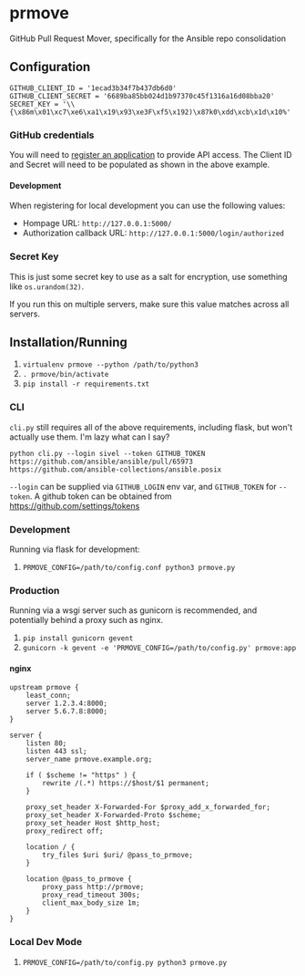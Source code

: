 # prmove

GitHub Pull Request Mover, specifically for the Ansible repo consolidation

## Configuration

```
GITHUB_CLIENT_ID = '1ecad3b34f7b437db6d0'
GITHUB_CLIENT_SECRET = '6689ba85bb024d1b97370c45f1316a16d08bba20'
SECRET_KEY = '\\{\x86m\x01\xc7\xe6\xa1\x19\x93\xe3F\xf5\x192)\x87k0\xdd\xcb\x1d\x10%'
```

### GitHub credentials

You will need to [register an application](https://github.com/settings/applications/new)
to provide API access.  The Client ID and Secret will need to be populated as
shown in the above example.

#### Development

When registering for local development you can use the following values:

- Hompage URL: `http://127.0.0.1:5000/`
- Authorization callback URL: `http://127.0.0.1:5000/login/authorized`

### Secret Key

This is just some secret key to use as a salt for encryption, use something like `os.urandom(32)`.

If you run this on multiple servers, make sure this value matches across all servers.

## Installation/Running

1. `virtualenv prmove --python /path/to/python3`
1. `. prmove/bin/activate`
1. `pip install -r requirements.txt`

### CLI

`cli.py` still requires all of the above requirements, including flask, but won't actually use them. I'm lazy what can I say?

```
python cli.py --login sivel --token GITHUB_TOKEN https://github.com/ansible/ansible/pull/65973 https://github.com/ansible-collections/ansible.posix
```

`--login` can be supplied via `GITHUB_LOGIN` env var, and `GITHUB_TOKEN` for `--token`. A github token can be obtained from https://github.com/settings/tokens

### Development

Running via flask for development:

1. `PRMOVE_CONFIG=/path/to/config.conf python3 prmove.py`


### Production

Running via a wsgi server such as gunicorn is recommended, and potentially behind a proxy such as nginx.

1. `pip install gunicorn gevent`
1. `gunicorn -k gevent -e 'PRMOVE_CONFIG=/path/to/config.py' prmove:app`

#### nginx

```
upstream prmove {
    least_conn;
    server 1.2.3.4:8000;
    server 5.6.7.8:8000;
}

server {
    listen 80;
    listen 443 ssl;
    server_name prmove.example.org;

    if ( $scheme != "https" ) {
        rewrite /(.*) https://$host/$1 permanent;
    }

    proxy_set_header X-Forwarded-For $proxy_add_x_forwarded_for;
    proxy_set_header X-Forwarded-Proto $scheme;
    proxy_set_header Host $http_host;
    proxy_redirect off;

    location / {
        try_files $uri $uri/ @pass_to_prmove;
    }

    location @pass_to_prmove {
        proxy_pass http://prmove;
        proxy_read_timeout 300s;
        client_max_body_size 1m;
    }
}
```

### Local Dev Mode

1. `PRMOVE_CONFIG=/path/to/config.py python3 prmove.py`
